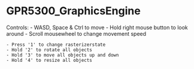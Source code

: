 # GPR5300_GraphicsEngine

Controls: 
    - WASD, Space & Ctrl to move
    - Hold right mouse button to look around
    - Scroll mousewheel to change movement speed

    - Press '1' to change rasterizerstate
    - Hold '2' to rotate all objects
    - Hold '3' to move all objects up and down
    - Hold '4' to resize all objects